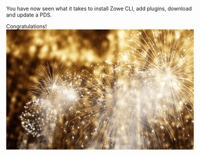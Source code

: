 You have now seen what it takes to install Zowe CLI, add plugins, download and update a PDS.

Congratulations!
![Finished!](assets/gulp6.jpg)